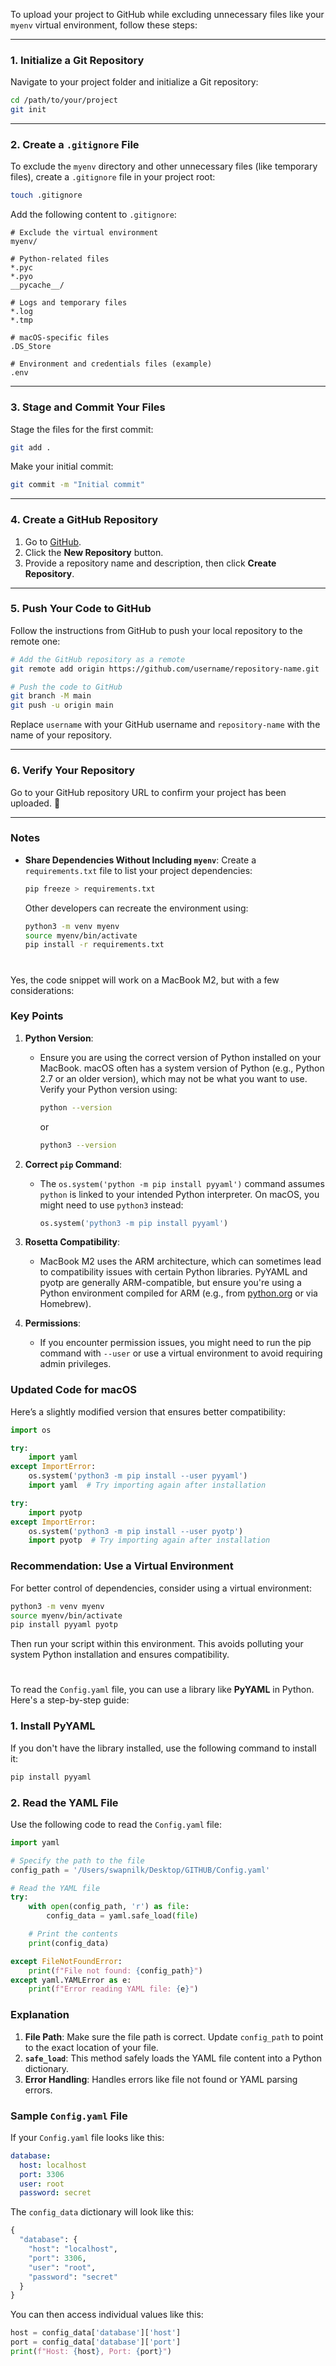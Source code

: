 To upload your project to GitHub while excluding unnecessary files like your `myenv` virtual environment, follow these steps:

---

### 1. **Initialize a Git Repository**
Navigate to your project folder and initialize a Git repository:

```bash
cd /path/to/your/project
git init
```

---

### 2. **Create a `.gitignore` File**
To exclude the `myenv` directory and other unnecessary files (like temporary files), create a `.gitignore` file in your project root:

```bash
touch .gitignore
```

Add the following content to `.gitignore`:

```
# Exclude the virtual environment
myenv/

# Python-related files
*.pyc
*.pyo
__pycache__/

# Logs and temporary files
*.log
*.tmp

# macOS-specific files
.DS_Store

# Environment and credentials files (example)
.env
```

---

### 3. **Stage and Commit Your Files**
Stage the files for the first commit:

```bash
git add .
```

Make your initial commit:

```bash
git commit -m "Initial commit"
```

---

### 4. **Create a GitHub Repository**
1. Go to [GitHub](https://github.com).
2. Click the **New Repository** button.
3. Provide a repository name and description, then click **Create Repository**.

---

### 5. **Push Your Code to GitHub**
Follow the instructions from GitHub to push your local repository to the remote one:

```bash
# Add the GitHub repository as a remote
git remote add origin https://github.com/username/repository-name.git

# Push the code to GitHub
git branch -M main
git push -u origin main
```

Replace `username` with your GitHub username and `repository-name` with the name of your repository.

---

### 6. **Verify Your Repository**
Go to your GitHub repository URL to confirm your project has been uploaded. 🎉

---

### Notes
- **Share Dependencies Without Including `myenv`**:
  Create a `requirements.txt` file to list your project dependencies:
  ```bash
  pip freeze > requirements.txt
  ```

  Other developers can recreate the environment using:
  ```bash
  python3 -m venv myenv
  source myenv/bin/activate
  pip install -r requirements.txt
  ```


#

Yes, the code snippet will work on a MacBook M2, but with a few considerations:

### Key Points
1. **Python Version**:
   - Ensure you are using the correct version of Python installed on your MacBook. macOS often has a system version of Python (e.g., Python 2.7 or an older version), which may not be what you want to use. Verify your Python version using:
     ```bash
     python --version
     ```
     or
     ```bash
     python3 --version
     ```

2. **Correct `pip` Command**:
   - The `os.system('python -m pip install pyyaml')` command assumes `python` is linked to your intended Python interpreter. On macOS, you might need to use `python3` instead:
     ```python
     os.system('python3 -m pip install pyyaml')
     ```

3. **Rosetta Compatibility**:
   - MacBook M2 uses the ARM architecture, which can sometimes lead to compatibility issues with certain Python libraries. PyYAML and pyotp are generally ARM-compatible, but ensure you're using a Python environment compiled for ARM (e.g., from [python.org](https://www.python.org) or via Homebrew).

4. **Permissions**:
   - If you encounter permission issues, you might need to run the pip command with `--user` or use a virtual environment to avoid requiring admin privileges.

### Updated Code for macOS
Here’s a slightly modified version that ensures better compatibility:

```python
import os

try:
    import yaml
except ImportError:
    os.system('python3 -m pip install --user pyyaml')
    import yaml  # Try importing again after installation

try:
    import pyotp
except ImportError:
    os.system('python3 -m pip install --user pyotp')
    import pyotp  # Try importing again after installation
```

### Recommendation: Use a Virtual Environment
For better control of dependencies, consider using a virtual environment:

```bash
python3 -m venv myenv
source myenv/bin/activate
pip install pyyaml pyotp
```

Then run your script within this environment. This avoids polluting your system Python installation and ensures compatibility.


#

To read the `Config.yaml` file, you can use a library like **PyYAML** in Python. Here's a step-by-step guide:

### 1. Install PyYAML
If you don't have the library installed, use the following command to install it:

```bash
pip install pyyaml
```

### 2. Read the YAML File
Use the following code to read the `Config.yaml` file:

```python
import yaml

# Specify the path to the file
config_path = '/Users/swapnilk/Desktop/GITHUB/Config.yaml'

# Read the YAML file
try:
    with open(config_path, 'r') as file:
        config_data = yaml.safe_load(file)

    # Print the contents
    print(config_data)

except FileNotFoundError:
    print(f"File not found: {config_path}")
except yaml.YAMLError as e:
    print(f"Error reading YAML file: {e}")
```

### Explanation
1. **File Path**: Make sure the file path is correct. Update `config_path` to point to the exact location of your file.
2. **`safe_load`**: This method safely loads the YAML file content into a Python dictionary.
3. **Error Handling**: Handles errors like file not found or YAML parsing errors.

### Sample `Config.yaml` File
If your `Config.yaml` file looks like this:

```yaml
database:
  host: localhost
  port: 3306
  user: root
  password: secret
```

The `config_data` dictionary will look like this:

```python
{
  "database": {
    "host": "localhost",
    "port": 3306,
    "user": "root",
    "password": "secret"
  }
}
```

You can then access individual values like this:

```python
host = config_data['database']['host']
port = config_data['database']['port']
print(f"Host: {host}, Port: {port}")
```